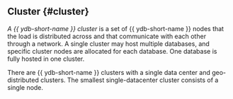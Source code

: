 ## Cluster {#cluster}

_A {{ ydb-short-name }} cluster_ is a set of {{ ydb-short-name }} nodes that the load is distributed across and that communicate with each other through a network. A single cluster may host multiple databases, and specific cluster nodes are allocated for each database. One database is fully hosted in one cluster.

There are {{ ydb-short-name }} clusters with a single data center and geo-distributed clusters. The smallest single-datacenter cluster consists of a single node.


